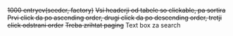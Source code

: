 ~~1000 entryev(seeder, factory)~~
~~Vsi headerji od tabele so clickable, pa sortira~~
~~Prvi click da po ascending order, drugi click da po descending order, tretji click odstrani order~~
~~Treba zrihtat paging~~
Text box za search
